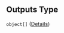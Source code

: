 ## Outputs Type

`object[]` ([Details](pipeline-definition-definitions-processingargs-properties-processingoutputconfig-properties-outputs-items.md))
